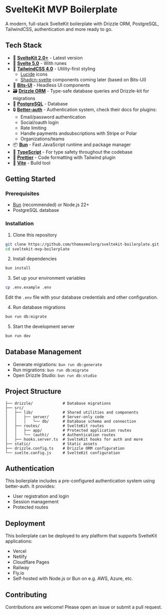 # SvelteKit MVP Boilerplate

A modern, full-stack SvelteKit boilerplate with Drizzle ORM, PostgreSQL, TailwindCSS, authentication and more ready to go.

## Tech Stack

- 🚀 **[SvelteKit 2.0+](https://svelte.dev/docs/kit)** - Latest version
- 🔄 **[Svelte 5.0](https://svelte.dev/docs/svelte)** - With runes
- 🎨 **[TailwindCSS 4.0](https://tailwindcss.com/)** - Utility-first styling
    - [Lucide](https://lucide.dev/) icons
    - [Shadcn-svelte](https://shadcn-svelte.com) components coming later (based on Bits-UI)
- 🎨 **[Bits-UI](https://bits-ui.com/)** - Headless UI components
- 🗃️ **[Drizzle ORM](https://orm.drizzle.team/)** - Type-safe database queries and Drizzle-kit for migrations
- 🐘 **[PostgreSQL](https://www.postgresql.org/)** - Database
- 🔒 **[Better-auth](https://better-auth.com)** - Authentication system, check their docs for plugins:
    - Email/password authentication
    - Social/oauth login
    - Rate limiting
    - Handle payments andsubscriptions with Stripe or Polar
    - Organizations/teams
- 📦 **[Bun](https://bun.sh/)** - Fast JavaScript runtime and package manager
- 🧩 **[TypeScript](https://www.typescriptlang.org/)** - For type safety throughout the codebase
- 🧹 **[Prettier](https://prettier.io/)** - Code formatting with Tailwind plugin
- 🧪 **[Vite](https://vite.dev/)** - Build tool

## Getting Started

### Prerequisites

- [Bun](https://bun.sh/) (recommended) or Node.js 22+
- PostgreSQL database

### Installation

1. Clone this repository
```bash
git clone https://github.com/thomasmolorg/sveltekit-boilerplate.git
cd sveltekit-mvp-boilerplate
```

2. Install dependencies
```bash
bun install
```

3. Set up your environment variables
```bash
cp .env.example .env
```
Edit the `.env` file with your database credentials and other configuration.

4. Run database migrations
```bash
bun run db:migrate
```

5. Start the development server
```bash
bun run dev
```

## Database Management

- Generate migrations: `bun run db:generate`
- Run migrations: `bun run db:migrate`
- Open Drizzle Studio: `bun run db:studio`

## Project Structure

```
├── drizzle/             # Database migrations
├── src/
│   ├── lib/             # Shared utilities and components
│   │   ├── server/      # Server-only code
│   │   │   └── db/      # Database schema and connection
│   ├── routes/          # SvelteKit routes
│   │   ├── app/         # Protected application routes
│   │   └── (auth)/      # Authentication routes
│   ├── hooks.server.ts  # SvelteKit hooks for auth and more
├── static/              # Static assets
├── drizzle.config.ts    # Drizzle ORM configuration
└── svelte.config.js     # SvelteKit configuration
```

## Authentication

This boilerplate includes a pre-configured authentication system using better-auth. It provides:

- User registration and login
- Session management
- Protected routes

## Deployment

This boilerplate can be deployed to any platform that supports SvelteKit applications:

- Vercel
- Netlify
- Cloudflare Pages
- Railway
- Fly.io
- Self-hosted with Node.js or Bun on e.g. AWS, Azure, etc.

## Contributing

Contributions are welcome! Please open an issue or submit a pull request.

